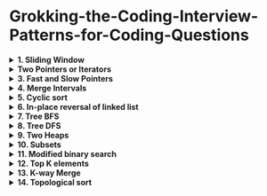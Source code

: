 # Grokking-the-Coding-Interview-Patterns-for-Coding-Questions

<details>
    <summary><b>1. Sliding Window</b></summary>

  
The Sliding Window pattern is used to perform a required operation on a specific window size of a given array or linked list, such as finding the longest subarray containing all 1s. Sliding Windows start from the 1st element and keep shifting right by one element and adjust the length of the window according to the problem that you are solving. In some cases, the window size remains constant and in other cases the sizes grows or shrinks.

![screenshot sliding window](https://hackernoon.com/_next/image?url=https%3A%2F%2Fcdn.hackernoon.com%2Fimages%2FG9YRlqC9joZNTWsi1ul7tRkO6tv1-8i6d3wi0.jpg&w=2048&q=75)

**Following are some ways you can identify that the given problem might require a sliding window:**

- The problem input is a linear data structure such as a linked list, array, or string
- You’re asked to find the longest/shortest substring, subarray, or a desired value

Common problems you use the sliding window pattern with:

- Maximum sum subarray of size ‘K’ (easy)
- Longest substring with ‘K’ distinct characters (medium)
- String anagrams (hard)
</details>

<details>
  <summary><b>Two Pointers or Iterators</b></summary>

   
Two Pointers is a pattern where two pointers iterate through the data structure in tandem until one or both of the pointers hit a certain condition.Two Pointers is often useful when searching pairs in a sorted array or linked list; for example, when you have to compare each element of an array to its other elements.

Two pointers are needed because with just pointer, you would have to continually loop back through the array to find the answer. This back and forth with a single iterator is inefficient for time and space complexity — a concept referred to as asymptotic analysis. While the brute force or naive solution with 1 pointer would work, it will produce something along the lines of O(n²). In many cases, two pointers can help you find a solution with better space or runtime complexity.

![screenshot two pointers](https://hackernoon.com/_next/image?url=https%3A%2F%2Fcdn.hackernoon.com%2Fimages%2FG9YRlqC9joZNTWsi1ul7tRkO6tv1-x4da3w5y.jpg&w=2048&q=75)

**Ways to identify when to use the Two Pointer method:**

- It will feature problems where you deal with sorted arrays (or Linked Lists) and need to find a set of elements that fulfill certain constraints
- The set of elements in the array is a pair, a triplet, or even a subarray

Here are some problems that feature the Two Pointer pattern:

- Squaring a sorted array (easy)
- Triplets that sum to zero (medium)
- Comparing strings that contain backspaces (medium)
</details>

<details>
  
<summary><b>3. Fast and Slow Pointers
  </b></summary>
The Fast and Slow pointer approach, also known as the Hare & Tortoise algorithm, is a pointer algorithm that uses two pointers which move through the array (or sequence/linked list) at different speeds. **This approach is quite useful when dealing with cyclic linked lists or arrays.**

By moving at different speeds (say, in a cyclic linked list), the algorithm proves that the two pointers are bound to meet. The fast pointer should catch the slow pointer once both the pointers are in a cyclic loop.

![screenshot fast and slow pointers](https://hackernoon.com/_next/image?url=https%3A%2F%2Fcdn.hackernoon.com%2Fimages%2FG9YRlqC9joZNTWsi1ul7tRkO6tv1-suft3wtu.jpg&w=2048&q=75)

**How do you identify when to use the Fast and Slow pattern?**

- The problem will deal with a loop in a linked list or array
- When you need to know the position of a certain element or the overall length of the linked list.

**When should I use it over the Two Pointer method mentioned above?**

- There are some cases where you shouldn’t use the Two Pointer approach such as in a singly linked list where you can’t move in a backwards direction. An example of when to use the Fast and Slow pattern is when you’re trying to determine if a linked list is a palindrome.

Problems featuring the fast and slow pointers pattern:
- Linked List Cycle (easy)
- Palindrome Linked List (medium)
- Cycle in a Circular Array (hard)
 
 </details>

<details>
  
  <summary><b>4. Merge Intervals</b></summary>

The Merge Intervals pattern is an efficient technique to deal with overlapping intervals. In a lot of problems involving intervals, you either need to find overlapping intervals or merge intervals if they overlap. The pattern works like this:

Given two intervals (‘a’ and ‘b’), there will be six different ways the two intervals can relate to each other:

![screenshot merge intervals](https://hackernoon.com/_next/image?url=https%3A%2F%2Fcdn.hackernoon.com%2Fimages%2FG9YRlqC9joZNTWsi1ul7tRkO6tv1-8mh13wm9.jpg&w=2048&q=75)

Understanding and recognizing these six cases will help you help you solve a wide range of problems from inserting intervals to optimizing interval merges.

**How do you identify when to use the Merge Intervals pattern?**
- If you’re asked to produce a list with only mutually exclusive intervals
- If you hear the term “overlapping intervals”.

Merge interval problem patterns:
- Intervals Intersection (medium)
- Maximum CPU Load (hard)
</details>
  
<details>  
  <summary><b>5. Cyclic sort</b></summary>

This pattern describes an interesting approach to deal with problems involving arrays containing numbers in a given range. The Cyclic Sort pattern iterates over the array one number at a time, and if the current number you are iterating is not at the correct index, you swap it with the number at its correct index. You could try placing the number in its correct index, but this will produce a complexity of O(n^2) which is not optimal, hence the Cyclic Sort pattern.

![screenshot cyclic sort](https://hackernoon.com/_next/image?url=https%3A%2F%2Fcdn.hackernoon.com%2Fimages%2FG9YRlqC9joZNTWsi1ul7tRkO6tv1-t8i13wdp.jpg&w=2048&q=75)

**How do I identify this pattern?**

- They will be problems involving a sorted array with numbers in a given range
- If the problem asks you to find the missing/duplicate/smallest number in an sorted/rotated array

Problems featuring cyclic sort pattern:

- Find the Missing Number (easy)
- Find the Smallest Missing Positive Number (medium)
</details>

<details>
  <summary><b>6. In-place reversal of linked list</b></summary>

In a lot of problems, you may be asked to reverse the links between a set of nodes of a linked list. Often, the constraint is that you need to do this in-place, i.e., using the existing node objects and without using extra memory. This is where the above mentioned pattern is useful.

This pattern reverses one node at a time starting with one variable (current) pointing to the head of the linked list, and one variable (previous) will point to the previous node that you have processed. In a lock-step manner, you will reverse the current node by pointing it to the previous before moving on to the next node. Also, you will update the variable “previous” to always point to the previous node that you have processed.

![screenshot in-place reversal of linked list](https://hackernoon.com/_next/image?url=https%3A%2F%2Fcdn.hackernoon.com%2Fimages%2FG9YRlqC9joZNTWsi1ul7tRkO6tv1-gekl3wfd.jpg&w=2048&q=75)

**How do I identify when to use this pattern:**
- If you’re asked to reverse a linked list without using extra memory

Problems featuring in-place reversal of linked list pattern:
- Reverse a Sub-list (medium)
- Reverse every K-element Sub-list (medium)
</details>

<details>
  <summary><b>7. Tree BFS</b></summary>
This pattern is based on the Breadth First Search (BFS) technique to traverse a tree and uses a queue to keep track of all the nodes of a level before jumping onto the next level. Any problem involving the traversal of a tree in a level-by-level order can be efficiently solved using this approach.

The Tree BFS pattern works by pushing the root node to the queue and then continually iterating until the queue is empty. For each iteration, we remove the node at the head of the queue and “visit” that node. After removing each node from the queue, we also insert all of its children into the queue.

**How to identify the Tree BFS pattern:**

- If you’re asked to traverse a tree in a level-by-level fashion (or level order traversal)

Problems featuring Tree BFS pattern:
- Binary Tree Level Order Traversal (easy)
- Zigzag Traversal (medium)

</details>

<details>
  <summary><b>8. Tree DFS</b></summary>

Tree DFS is based on the Depth First Search (DFS) technique to traverse a tree.

You can use recursion (or a stack for the iterative approach) to keep track of all the previous (parent) nodes while traversing.

The Tree DFS pattern works by starting at the root of the tree, if the node is not a leaf you need to do three things:
- Decide whether to process the current node now (pre-order), or between processing two children (in-order) or after processing both children (post-order).
- Make two recursive calls for both the children of the current node to process them.

**How to identify the Tree DFS pattern:**
- If you’re asked to traverse a tree with in-order, preorder, or postorder DFS
- If the problem requires searching for something where the node is closer to a leaf

Problems featuring Tree DFS pattern:

- Sum of Path Numbers (medium)
- All Paths for a Sum (medium)
 </details>
 
<details>
  <summary><b>9. Two Heaps</b></summary>
  
  In many problems, we are given a set of elements such that we can divide them into two parts. To solve the problem, we are interested in knowing the smallest element in one part and the biggest element in the other part. This pattern is an efficient approach to solve such problems.
  
  This pattern uses two heaps; A Min Heap to find the smallest element and a Max Heap to find the biggest element. The pattern works by storing the first half of numbers in a Max Heap, this is because you want to find the largest number in the first half. You then store the second half of numbers in a Min Heap, as you want to find the smallest number in the second half. At any time, the median of the current list of numbers can be calculated from the top element of the two heaps.
  
  **Ways to identify the Two Heaps pattern:**
  - Useful in situations like Priority Queue, Scheduling
  - If the problem states that you need to find the smallest/largest/median elements of a set
  - Sometimes, useful in problems featuring a binary tree data structure
  
  Problems featuring
  - Find the Median of a Number Stream (medium)
</details>

<details>
  <summary><b>10. Subsets</b></summary>
  
  A huge number of coding interview problems involve dealing with Permutations and Combinations of a given set of elements. The pattern Subsets describes an efficient Breadth First Search (BFS) approach to handle all these problems.
  
  The pattern looks like this:
  
  Given a set of [1, 5, 3]
  
  1. Start with an empty set: [[]]
  2. Add the first number (1) to all the existing subsets to create new subsets: [[], [1]];
  3. Add the second number (5) to all the existing subsets: [[], [1], [5], [1,5]];
  4. Add the third number (3) to all the existing subsets: [[], [1], [5], [1,5], [3], [1,3], [5,3], [1,5,3]].
  
  Here is a visual representation of the Subsets pattern:
  ![screenshot subsets](https://hackernoon.com/_next/image?url=https%3A%2F%2Fcdn.hackernoon.com%2Fimages%2FG9YRlqC9joZNTWsi1ul7tRkO6tv1-hemg3w8d.jpg&w=2048&q=75)
  
  **How to identify the Subsets pattern:**
  - Problems where you need to find the combinations or permutations of a given set
  
  Problems featuring Subsets pattern:
  - Subsets With Duplicates (easy)
  - String Permutations by changing case (medium)
  
</details>

<details>
  <summary><b>11. Modified binary search</b></summary>
  
  Whenever you are given a sorted array, linked list, or matrix, and are asked to find a certain element, the best algorithm you can use is the Binary Search. This pattern describes an efficient way to handle all problems involving Binary Search.

**The patterns looks like this for an ascending order set:**

1. First, find the middle of start and end. An easy way to find the middle would be: middle = (start + end) / 2. But this has a good chance of producing an integer overflow so it’s recommended that you represent the middle as: middle = start + (end — start) / 2
2. If the key is equal to the number at index middle then return middle
3. If ‘key’ isn’t equal to the index middle:
4. Check if key < arr[middle]. If it is reduce your search to end = middle — 1
5. Check if key > arr[middle]. If it is reduce your search to end = middle + 1

Here is a visual representation of the Modified Binary Search pattern:
![screenshot modified binary tree](https://hackernoon.com/_next/image?url=https%3A%2F%2Fcdn.hackernoon.com%2Fimages%2FG9YRlqC9joZNTWsi1ul7tRkO6tv1-kxno3wrs.jpg&w=2048&q=75)

Problems featuring the Modified Binary Search pattern:
- Order-agnostic Binary Search (easy)
- Search in a Sorted Infinite Array (medium)
</details>


<details>
  <summary><b>12. Top K elements</b></summary>
  
  Any problem that asks us to find the top/smallest/frequent ‘K’ elements among a given set falls under this pattern.
  
  The best data structure to keep track of ‘K’ elements is Heap. This pattern will make use of the Heap to solve multiple problems dealing with ‘K’ elements at a time from a set of given elements. The pattern looks like this:
  
  1. Insert ‘K’ elements into the min-heap or max-heap based on the problem.
  2. Iterate through the remaining numbers and if you find one that is larger than what you have in the heap, then remove that number and insert the larger one.
  
  ![screenshot top k elements](https://hackernoon.com/_next/image?url=https%3A%2F%2Fcdn.hackernoon.com%2Fimages%2FG9YRlqC9joZNTWsi1ul7tRkO6tv1-uuow3wb1.jpg&w=2048&q=75)
  
  There is no need for a sorting algorithm because the heap will keep track of the elements for you.
  
  **How to identify the Top ‘K’ Elements pattern:**
  - If you’re asked to find the top/smallest/frequent ‘K’ elements of a given set
  - If you’re asked to sort an array to find an exact element
  
  Problems featuring Top ‘K’ Elements pattern:
  - Top ‘K’ Numbers (easy)
  - Top ‘K’ Frequent Numbers (medium)
  
</details>
  
<details>
  <summary><b>13. K-way Merge</b></summary>
  
  K-way Merge helps you solve problems that involve a set of sorted arrays.
  
  Whenever you’re given ‘K’ sorted arrays, you can use a Heap to efficiently perform a sorted traversal of all the elements of all arrays. You can push the smallest element of each array in a Min Heap to get the overall minimum. After getting the overall minimum, push the next element from the same array to the heap. Then, repeat this process to make a sorted traversal of all elements.
  
  ![screenshot k-way merge](https://hackernoon.com/_next/image?url=https%3A%2F%2Fcdn.hackernoon.com%2Fimages%2FG9YRlqC9joZNTWsi1ul7tRkO6tv1-4hwy3w8x.jpg&w=2048&q=75)
  
  The pattern looks like this:
  1. Insert the first element of each array in a Min Heap.
  2. After this, take out the smallest (top) element from the heap and add it to the merged list.
  3. After removing the smallest element from the heap, insert the next element of the same list into the heap.
  4. Repeat steps 2 and 3 to populate the merged list in sorted order.
  
  **How to identify the K-way Merge pattern:**
  - The problem will feature sorted arrays, lists, or a matrix
  - If the problem asks you to merge sorted lists, find the smallest element in a sorted list.
  
  Problems featuring the K-way Merge pattern:
  - Merge K Sorted Lists (medium)
  - K Pairs with Largest Sums (Hard)
</details>
  
<details>
  <summary><b>14. Topological sort</b></summary>
  
  Topological Sort is used to find a linear ordering of elements that have dependencies on each other. For example, if event ‘B’ is dependent on event ‘A’, ‘A’ comes before ‘B’ in topological ordering.
  
  This pattern defines an easy way to understand the technique for performing topological sorting of a set of elements.
  
  The pattern works like this:
  1. Initialization
  
    a. Store the graph in adjacency lists by using a HashMap
    b. To find all sources, use a HashMap to keep the count of in-degreesBuild the graph and find in-degrees of all vertices
  2. Build the graph from the input and populate the in-degrees HashMap.
  3. Find all sources
  
   a. All vertices with ‘0’ in-degrees will be sources and are stored in a Queue.
  4. Sort
  
    - For each source, do the following things:
      - Add it to the sorted list.
      - Get all of its children from the graph.
      - Decrement the in-degree of each child by 1.
      - If a child’s in-degree becomes ‘0’, add it to the sources Queue.
    - Repeat step 1, until the source Queue is empty.
  
  ![screenshot topological sort](https://hackernoon.com/_next/image?url=https%3A%2F%2Fcdn.hackernoon.com%2Fphotos%2FG9YRlqC9joZNTWsi1ul7tRkO6tv1-ve1473wvg&w=2048&q=75)
  
  **How to identify the Topological Sort pattern:**
  - The problem will deal with graphs that have no directed cycles
  - If you’re asked to update all objects in a sorted order
  - If you have a class of objects that follow a particular order
  
  Problems featuring the Topological Sort pattern:
  - Task scheduling (medium)
  - Minimum height of a tree (hard)
  
</details>
